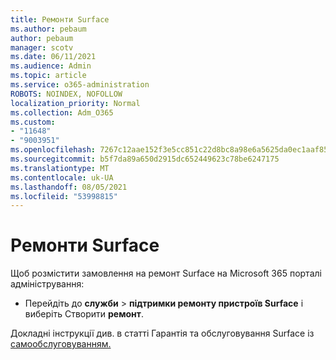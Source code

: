 ```yaml
---
title: Ремонти Surface
ms.author: pebaum
author: pebaum
manager: scotv
ms.date: 06/11/2021
ms.audience: Admin
ms.topic: article
ms.service: o365-administration
ROBOTS: NOINDEX, NOFOLLOW
localization_priority: Normal
ms.collection: Adm_O365
ms.custom:
- "11648"
- "9003951"
ms.openlocfilehash: 7267c12aae152f3e5cc851c22d8bc8a98e6a5625da0ec1aaf85d2dc3f82f8144
ms.sourcegitcommit: b5f7da89a650d2915dc652449623c78be6247175
ms.translationtype: MT
ms.contentlocale: uk-UA
ms.lasthandoff: 08/05/2021
ms.locfileid: "53998815"
---
```

# <a name="surface-repairs"></a>Ремонти Surface

Щоб розмістити замовлення на ремонт Surface на Microsoft 365 порталі адміністрування:

- Перейдіть до **служби**  >  **підтримки ремонту пристроїв Surface** і виберіть Створити **ремонт**. 

Докладні інструкції див. в статті Гарантія та обслуговування Surface із [самообслуговуванням.](/surface/self-serve-warranty-service)